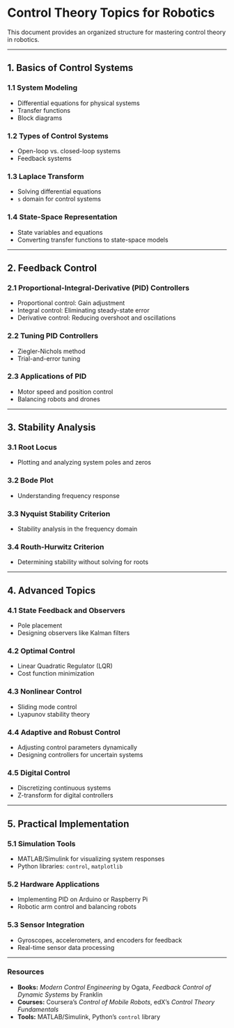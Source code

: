 # Control Theory Topics for Robotics

This document provides an organized structure for mastering control theory in robotics.

---

## 1. Basics of Control Systems

### 1.1 System Modeling

- Differential equations for physical systems
- Transfer functions
- Block diagrams

### 1.2 Types of Control Systems

- Open-loop vs. closed-loop systems
- Feedback systems

### 1.3 Laplace Transform

- Solving differential equations
- `s` domain for control systems

### 1.4 State-Space Representation

- State variables and equations
- Converting transfer functions to state-space models

---

## 2. Feedback Control

### 2.1 Proportional-Integral-Derivative (PID) Controllers

- Proportional control: Gain adjustment
- Integral control: Eliminating steady-state error
- Derivative control: Reducing overshoot and oscillations

### 2.2 Tuning PID Controllers

- Ziegler-Nichols method
- Trial-and-error tuning

### 2.3 Applications of PID

- Motor speed and position control
- Balancing robots and drones

---

## 3. Stability Analysis

### 3.1 Root Locus

- Plotting and analyzing system poles and zeros

### 3.2 Bode Plot

- Understanding frequency response

### 3.3 Nyquist Stability Criterion

- Stability analysis in the frequency domain

### 3.4 Routh-Hurwitz Criterion

- Determining stability without solving for roots

---

## 4. Advanced Topics

### 4.1 State Feedback and Observers

- Pole placement
- Designing observers like Kalman filters

### 4.2 Optimal Control

- Linear Quadratic Regulator (LQR)
- Cost function minimization

### 4.3 Nonlinear Control

- Sliding mode control
- Lyapunov stability theory

### 4.4 Adaptive and Robust Control

- Adjusting control parameters dynamically
- Designing controllers for uncertain systems

### 4.5 Digital Control

- Discretizing continuous systems
- Z-transform for digital controllers

---

## 5. Practical Implementation

### 5.1 Simulation Tools

- MATLAB/Simulink for visualizing system responses
- Python libraries: `control`, `matplotlib`

### 5.2 Hardware Applications

- Implementing PID on Arduino or Raspberry Pi
- Robotic arm control and balancing robots

### 5.3 Sensor Integration

- Gyroscopes, accelerometers, and encoders for feedback
- Real-time sensor data processing

---

### Resources

- **Books:** _Modern Control Engineering_ by Ogata, _Feedback Control of Dynamic Systems_ by Franklin
- **Courses:** Coursera’s _Control of Mobile Robots_, edX’s _Control Theory Fundamentals_
- **Tools:** MATLAB/Simulink, Python’s `control` library
